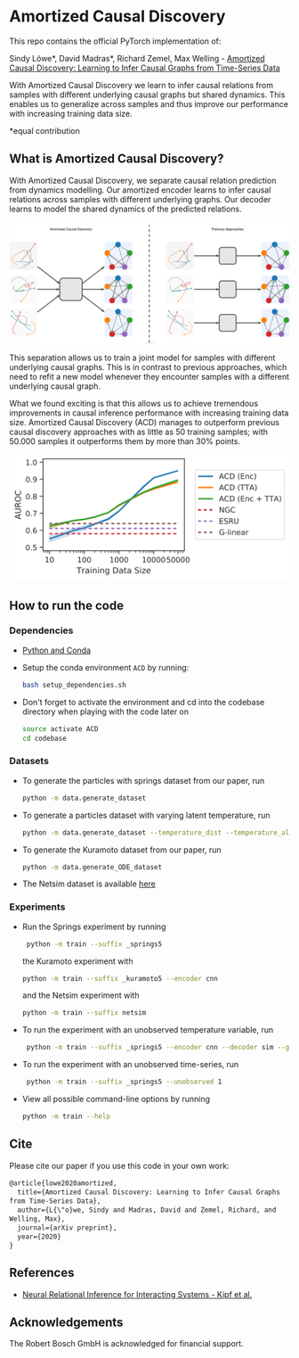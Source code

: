 # Amortized Causal Discovery

This repo contains the official PyTorch implementation of:

Sindy Löwe*, David Madras*, Richard Zemel, Max Welling - [Amortized Causal Discovery: Learning to Infer Causal Graphs from Time-Series Data](https://arxiv.org/abs/2006.10833)

With Amortized Causal Discovery we learn to infer causal relations from samples with different underlying causal graphs but shared dynamics.
This enables us to generalize across samples and thus improve our performance with increasing training data size.


&ast;equal contribution

## What is Amortized Causal Discovery?

With Amortized Causal Discovery, we separate causal relation prediction from dynamics modelling. 
Our amortized encoder learns to infer causal relations across samples with different underlying graphs. 
Our decoder learns to model the shared dynamics of the predicted relations. 

<p align="center"> 
    <img src="./media/ACD.svg" width="800">
</p>

This separation allows us to train a joint model for samples with different underlying causal graphs. 
This is in contrast to previous approaches, which need to refit a new model whenever they encounter samples with a different underlying causal graph.

What we found exciting is that this allows us to achieve tremendous improvements in causal inference performance with increasing training data size. Amortized Causal Discovery (ACD) manages to outperform previous causal discovery approaches with as little as 50 training samples; with 50.000 samples it outperforms them by more than 30% points.

<p align="center"> 
    <img src="./media/AUROC_kuramoto.svg" width="700">
</p>

## How to run the code

### Dependencies

- [Python and Conda](https://www.anaconda.com/)
- Setup the conda environment `ACD` by running:

    ```bash
    bash setup_dependencies.sh
    ```
- Don't forget to activate the environment and cd into the codebase directory when playing with the code later on

    ```bash
    source activate ACD
    cd codebase
    ```

### Datasets
- To generate the particles with springs dataset from our paper, run

    ``` bash
    python -m data.generate_dataset
    ```

- To generate a particles dataset with varying latent temperature, run

    ``` bash
    python -m data.generate_dataset --temperature_dist --temperature_alpha 2 --temperature_num_cats 3
    ```
  
 - To generate the Kuramoto dataset from our paper, run

    ``` bash
    python -m data.generate_ODE_dataset
    ```
    
 - The Netsim dataset is available [here](https://github.com/sakhanna/SRU_for_GCI/tree/master/data/netsim)
    

### Experiments

- Run the Springs experiment by running
    ``` bash
     python -m train --suffix _springs5
    ```
  the Kuramoto experiment with
    ``` bash
    python -m train --suffix _kuramoto5 --encoder cnn
    ```
  and the Netsim experiment with
    ``` bash
    python -m train --suffix netsim
    ```

- To run the experiment with an unobserved temperature variable, run
    ``` bash
     python -m train --suffix _springs5 --encoder cnn --decoder sim --global_temp --load_temperatures
    ```

- To run the experiment with an unobserved time-series, run
    ``` bash
     python -m train --suffix _springs5 --unobserved 1
    ```



- View all possible command-line options by running

    ``` bash
    python -m train --help
    ```    


<!---
## Want to learn more about Our Method?
Check out my [blog post](https://loewex.github.io/GreedyInfoMax.html) for an intuitive explanation of Greedy InfoMax. 

Additionally, you can watch my [presentation at NeurIPS 2019](https://slideslive.com/38923276). My slides for this talk are available [here](media/Presentation_GreedyInfoMax_NeurIPS.pdf).
-->

## Cite

Please cite our paper if you use this code in your own work:

```
@article{lowe2020amortized,
  title={Amortized Causal Discovery: Learning to Infer Causal Graphs from Time-Series Data},
  author={L{\"o}we, Sindy and Madras, David and Zemel, Richard, and Welling, Max},
  journal={arXiv preprint},
  year={2020}
}
```


## References 
- [Neural Relational Inference for Interacting Systems - Kipf et al.](https://arxiv.org/abs/1802.04687)

## Acknowledgements
The Robert Bosch GmbH is acknowledged for financial support.
